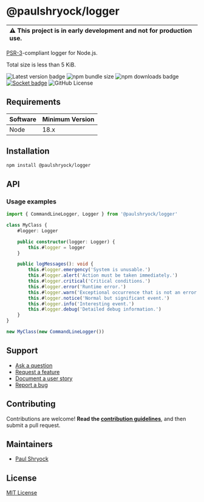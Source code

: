 # @paulshryock/logger

| :warning: This project is in early development and not for production use. |
| :------------------------------------------------------------------------- |

[PSR-3](https://www.php-fig.org/psr/psr-3/)-compliant logger for Node.js.

Total size is less than 5 KiB.

![Latest version badge](https://img.shields.io/badge/dynamic/json?url=https%3A%2F%2Fgithub.com%2Fpaulshryock%2Flogger%2Fraw%2Fmain%2Fpackage.json&query=%24.version&prefix=v&label=latest%20version) ![npm bundle size](https://img.shields.io/bundlephobia/min/%40paulshryock%2Flogger) ![npm downloads badge](https://img.shields.io/npm/dt/%40paulshryock/logger) [![Socket badge](https://socket.dev/api/badge/npm/package/@paulshryock/logger)](https://socket.dev/npm/package/@paulshryock/logger) ![GitHub License](https://img.shields.io/github/license/paulshryock/logger)

## Requirements

| Software | Minimum Version |
| :------- | :-------------- |
| Node     | 18.x            |

## Installation

```bash
npm install @paulshryock/logger
```

## API

### Usage examples

```typescript
import { CommandLineLogger, Logger } from '@paulshryock/logger'

class MyClass {
    #logger: Logger

    public constructor(logger: Logger) {
        this.#logger = logger
    }

    public logMessages(): void {
        this.#logger.emergency('System is unusable.')
        this.#logger.alert('Action must be taken immediately.')
        this.#logger.critical('Critical conditions.')
        this.#logger.error('Runtime error.')
        this.#logger.warn('Exceptional occurrence that is not an error.')
        this.#logger.notice('Normal but significant event.')
        this.#logger.info('Interesting event.')
        this.#logger.debug('Detailed debug information.')
    }
}

new MyClass(new CommandLineLogger())
```

## Support

- [Ask a question](https://github.com/paulshryock/logger/issues/new?assignees=&labels=question&projects=&template=1_ask_a_question.md&title=)
- [Request a feature](https://github.com/paulshryock/logger/issues/new?assignees=&labels=enhancement&projects=&template=2_request_a_feature.md&title=)
- [Document a user story](https://github.com/paulshryock/logger/issues/new?assignees=&labels=enhancement&projects=&template=3_document_a_user_story.md&title=)
- [Report a bug](https://github.com/paulshryock/logger/issues/new?assignees=&labels=bug&projects=&template=4_report_a_bug.md&title=)

## Contributing

Contributions are welcome! **Read the [contribution guidelines](https://github.com/paulshryock/logger/blob/main/CONTRIBUTING.md)**, and then submit a pull request.

## Maintainers

- [Paul Shryock](https://github.com/paulshryock)

## License

[MIT License](https://github.com/paulshryock/logger/blob/main/LICENSE)
